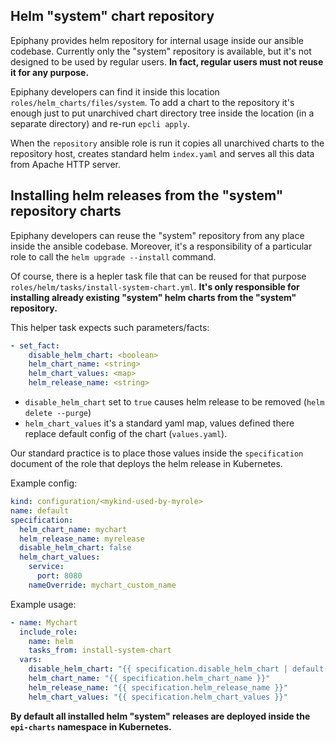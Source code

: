 ## Helm "system" chart repository

Epiphany provides helm repository for internal usage inside our ansible codebase. Currently only the "system" repository is available, but it's not designed to be used by regular users. __In fact, regular users must not reuse it for any purpose.__

Epiphany developers can find it inside this location `roles/helm_charts/files/system`. To add a chart to the repository it's enough just to put unarchived chart directory tree inside the location (in a separate directory) and re-run `epcli apply`.

When the `repository` ansible role is run it copies all unarchived charts to the repository host, creates standard helm `index.yaml` and serves all this data from Apache HTTP server.

## Installing helm releases from the "system" repository charts

Epiphany developers can reuse the "system" repository from any place inside the ansible codebase. Moreover, it's a responsibility of a particular role to call the `helm upgrade --install` command.

Of course, there is a hepler task file that can be reused for that purpose `roles/helm/tasks/install-system-chart.yml`. __It's only responsible for installing already existing "system" helm charts from the "system" repository.__

This helper task expects such parameters/facts:

```yaml
- set_fact:
    disable_helm_chart: <boolean>
    helm_chart_name: <string>
    helm_chart_values: <map>
    helm_release_name: <string>
```

- `disable_helm_chart` set to `true` causes helm release to be removed (`helm delete --purge`)
- `helm_chart_values` it's a standard yaml map, values defined there replace default config of the chart (`values.yaml`).

Our standard practice is to place those values inside the `specification` document of the role that deploys the helm release in Kubernetes.

Example config:

```yaml
kind: configuration/<mykind-used-by-myrole>
name: default
specification:
  helm_chart_name: mychart
  helm_release_name: myrelease
  disable_helm_chart: false
  helm_chart_values:
    service:
      port: 8080
    nameOverride: mychart_custom_name
```

Example usage:

```yaml
- name: Mychart
  include_role:
    name: helm
    tasks_from: install-system-chart
  vars:
    disable_helm_chart: "{{ specification.disable_helm_chart | default(false, true) }}"
    helm_chart_name: "{{ specification.helm_chart_name }}"
    helm_release_name: "{{ specification.helm_release_name }}"
    helm_chart_values: "{{ specification.helm_chart_values }}"
```

__By default all installed helm "system" releases are deployed inside the `epi-charts` namespace in Kubernetes.__
